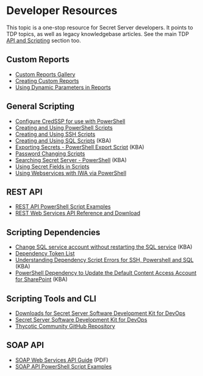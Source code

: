 [title]: # (Developer Resources)
[tags]: # (scripts,cli,api,powershell,rest,soap)
[priority]: # (1000)

# Developer Resources

This topic is a one-stop resource for Secret Server developers. It points to TDP topics, as well as legacy knowledgebase articles. See the main TDP [API and Scripting](../api-scripting/index.md) section too.

## Custom Reports

- [Custom Reports Gallery](https://my.thycotic.com/products_secretserver_customreportgallery.html)
- [Creating Custom Reports](../reports/creating-and-editing-reports/index.md#creating-a-custom-report)
- [Using Dynamic Parameters in Reports](../using-dynamic-parameters-reports/index.md)


## General Scripting

- [Configure CredSSP for use with PowerShell](../authentication/configuring-credssp-for-winrm-with-powershell/index.md)
- [Creating and Using PowerShell Scripts](../api-scripting/creating-using-powershell-scripts/index.md)
- [Creating and Using SSH Scripts](../api-scripting/creating-using-ssh-scripts/index.md)
- [Creating and Using SQL Scripts](https://thycotic.force.com/support/s/article/Creating-and-Using-SQL-Scripts) (KBA)
- [Exporting Secrets - PowerShell Export Script](https://thycotic.force.com/support/s/article/PowerShell-Export-Script) (KBA)
- [Password Changing Scripts](../../remote-password-changing/custom-password-changers/password-changing-scripts/index.md)
- [Searching Secret Server - PowerShell](https://thycotic.force.com/support/s/article/Searching-Secret-Server-programmatically-PowerShell-script) (KBA)
- [Using Secret Fields in Scripts](../api-scripting/using-secret-fields-scripts/index.md)
- [Using Webservices with IWA via PowerShell](https://docs.thycotic.com/ss/10.8.0/api-scripting/webservice-iwa-powershell/index.md)

## REST API

- [REST API PowerShell Script Examples](../api-scripting/rest-api-powershell-examples/index.md)
- [REST Web Services API Reference and Download](../api-scripting/rest-api-reference-download/index.md)

## Scripting Dependencies

- [Change SQL service account without restarting the SQL service](https://thycotic.force.com/support/s/article/Change-SQL-service-account-without-restarting-the-SQL-service) (KBA)
- [Dependency Token List](../api-scripting/dependency-tokens/index.md)
- [Understanding Dependency Script Errors for SSH, Powershell and SQL](https://thycotic.force.com/support/s/article/Dependency-Script-Errors) (KBA)
- [PowerShell Dependency to Update the Default Content Access Account for SharePoint](https://thycotic.force.com/support/s/article/PowerShell-Dependency-to-update-the-Default-Content-Access-Account-for-SharePoint) (KBA)

## Scripting Tools and CLI

- [Downloads for Secret Server Software Development Kit for DevOps](..//api-scripting/sdk-downloads/index.md)
- [Secret Server Software Development Kit for DevOps](../sdk-cli/index.md)
- [Thycotic Community GitHub Repository](https://github.com/thycotic)

## SOAP API

- [SOAP Web Services API Guide](https://updates.thycotic.net/secretserver/documents/SS_WebServicesGuide.pdf) (PDF)
- [SOAP API PowerShell Script Examples](../api-scripting/soap-api-powershell-examples/index.md)
